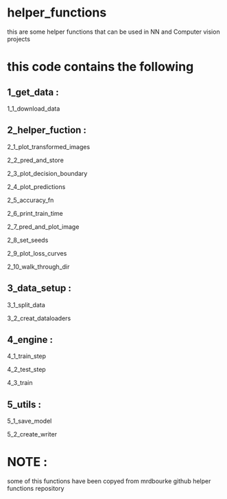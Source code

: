 # helper_functions

this are some helper functions that can be used in NN and Computer vision projects


# this code contains the following
## 1_get_data :

  1_1_download_data


## 2_helper_fuction :

   2_1_plot_transformed_images
   
   2_2_pred_and_store
   
   2_3_plot_decision_boundary
   
   2_4_plot_predictions
   
   2_5_accuracy_fn
   
   2_6_print_train_time
   
   2_7_pred_and_plot_image
   
   2_8_set_seeds
   
   2_9_plot_loss_curves
   
   2_10_walk_through_dir
   

  
## 3_data_setup :

   3_1_split_data
   
   3_2_creat_dataloaders

   
## 4_engine :

   4_1_train_step
   
   4_2_test_step
   
   4_3_train

   
## 5_utils :

   5_1_save_model
   
   5_2_create_writer

# NOTE :
some of this functions have been copyed from mrdbourke github helper functions repository
